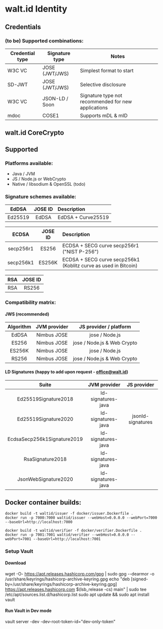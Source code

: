 # walt.id Identity

## Credentials

### (to be) Supported combinations:

| Credential type | Signature type | Notes                                               |
|-----------------|----------------|-----------------------------------------------------|
| W3C VC          | JOSE (JWT/JWS) | Simplest format to start                            |
| SD-JWT          | JOSE (JWT/JWS) | Selective disclosure                                |
| W3C VC          | JSON-LD / Soon | Signature type not recommended for new applications |
| mdoc            | COSE1          | Supports mDL & mID                                  |

## walt.id CoreCrypto

## Supported

### Platforms available:
- Java / JVM
- JS / Node.js or WebCrypto
- Native / libsodium & OpenSSL (todo)

### Signature schemes available:

|  EdDSA  | JOSE ID | Description        |
|:-------:|:-------:|:-------------------|
| Ed25519 |  EdDSA  | EdDSA + Curve25519 |

|   ECDSA   | JOSE ID | Description                                                     |
|:---------:|:-------:|:----------------------------------------------------------------|
| secp256r1 |  ES256  | ECDSA + SECG curve secp256r1 ("NIST P-256")                     |
| secp256k1 | ES256K  | ECDSA + SECG curve secp256k1 (Koblitz curve as used in Bitcoin) |

| RSA | JOSE ID |
|:---:|:-------:|
| RSA |  RS256  |

### Compatibility matrix:
#### JWS (recommended)
| Algorithm | JVM provider |   JS provider / platform    |
|:---------:|:------------:|:---------------------------:|
|   EdDSA   | Nimbus JOSE  |       jose / Node.js        |
|   ES256   | Nimbus JOSE  | jose / Node.js & Web Crypto |
|  ES256K   | Nimbus JOSE  |       jose / Node.js        |
|   RS256   | Nimbus JOSE  | jose / Node.js & Web Crypto |

#### LD Signatures (happy to add upon request - office@walt.id)
|            Suite            |    JVM provider    |    JS provider    |
|:---------------------------:|:------------------:|:-----------------:|
|    Ed25519Signature2018     | ld-signatures-java |                   |
|    Ed25519Signature2020     | ld-signatures-java | jsonld-signatures |
| EcdsaSecp256k1Signature2019 | ld-signatures-java |                   |
|      RsaSignature2018       | ld-signatures-java |                   |
|    JsonWebSignature2020     | ld-signatures-java |                   |



## Docker container builds:
```shell
docker build -t waltid/issuer -f docker/issuer.Dockerfile .
docker run -p 7000:7000 waltid/issuer --webHost=0.0.0.0 --webPort=7000 --baseUrl=http://localhost:7000
```
```shell
docker build -t waltid/verifier -f docker/verifier.Dockerfile .
docker run -p 7001:7001 waltid/verifier --webHost=0.0.0.0 --webPort=7001 --baseUrl=http://localhost:7001
```

### Setup Vault

#### Download
wget -O- https://apt.releases.hashicorp.com/gpg | sudo gpg --dearmor -o /usr/share/keyrings/hashicorp-archive-keyring.gpg
echo "deb [signed-by=/usr/share/keyrings/hashicorp-archive-keyring.gpg] https://apt.releases.hashicorp.com $(lsb_release -cs) main" | sudo tee /etc/apt/sources.list.d/hashicorp.list
sudo apt update && sudo apt install vault

#### Run Vault in Dev mode
vault server -dev -dev-root-token-id="dev-only-token"
